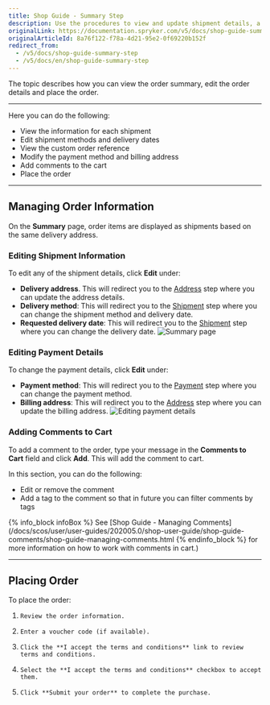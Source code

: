 ```yaml
---
title: Shop Guide - Summary Step
description: Use the procedures to view and update shipment details, a payment method or billing address, and place the order in the Storefront.
originalLink: https://documentation.spryker.com/v5/docs/shop-guide-summary-step
originalArticleId: 8a76f122-f78a-4d21-95e2-0f69220b152f
redirect_from:
  - /v5/docs/shop-guide-summary-step
  - /v5/docs/en/shop-guide-summary-step
---
```


The topic describes how you can view the order summary, edit the order details and place the order.
***
Here you can do the following:

* View the information for each shipment
* Edit shipment methods and delivery dates
* View the custom order reference
* Modify the payment method and billing address
* Add comments to the cart
* Place the order
***
## Managing Order Information
On the **Summary** page, order items are displayed as shipments based on the same delivery address.

### Editing Shipment Information
To edit any of the shipment details, click **Edit** under:

* **Delivery address**. This will redirect you to the [Address](/docs/scos/user/user-guides/202005.0/shop-user-guide/shop-guide-checkout/shop-guide-address-step.html) step where you can update the address details.
* **Delivery method**: This will redirect you to the [Shipment](/docs/scos/user/user-guides/202005.0/shop-user-guide/shop-guide-checkout/shop-guide-shipment-step.html) step where you can change the shipment method and delivery date.
* **Requested delivery date**: This will redirect you to the [Shipment](/docs/scos/user/user-guides/202005.0/shop-user-guide/shop-guide-checkout/shop-guide-shipment-step.html) step where you can change the delivery date.
![Summary page](https://spryker.s3.eu-central-1.amazonaws.com/docs/User+Guides/Shop+User+Guides/Checkout/Shop+Guide+-+Summary+Step/summary-step-new.png) 

### Editing Payment Details
To change the payment details, click **Edit** under:

* **Payment method**: This will redirect you to the [Payment](/docs/scos/user/user-guides/202005.0/shop-user-guide/shop-guide-checkout/shop-guide-payment-step.html) step where you can change the payment method.
* **Billing address**: This will redirect you to the [Address](/docs/scos/user/user-guides/202005.0/shop-user-guide/shop-guide-checkout/shop-guide-address-step.html) step where you can update the billing address.
![Editing payment details](https://spryker.s3.eu-central-1.amazonaws.com/docs/User+Guides/Shop+User+Guides/Checkout/Shop+Guide+-+Summary+Step/edit-billing-information.png) 

### Adding Comments to Cart
To add a comment to the order, type your message in the **Comments to Cart** field and click **Add**. This will add the comment to cart.

In this section, you can do the following:

* Edit or remove the comment
* Add a tag to the comment so that in future you can filter comments by tags

{% info_block infoBox %}
See [Shop Guide - Managing Comments](/docs/scos/user/user-guides/202005.0/shop-user-guide/shop-guide-comments/shop-guide-managing-comments.html
{% endinfo_block %} for more information on how to work with comments in cart.)
***
## Placing Order
To place the order:

1.     Review the order information.
2.     Enter a voucher code (if available).
3.     Click the **I accept the terms and conditions** link to review terms and conditions.
4.     Select the **I accept the terms and conditions** checkbox to accept them.
5.     Click **Submit your order** to complete the purchase.
